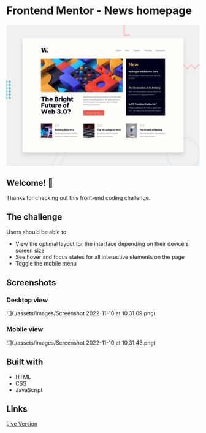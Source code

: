 # Frontend Mentor - News homepage

![Design preview for the News homepage coding challenge](./design/desktop-preview.jpg)

## Welcome! 👋

Thanks for checking out this front-end coding challenge.

## The challenge
Users should be able to:

- View the optimal layout for the interface depending on their device's screen size
- See hover and focus states for all interactive elements on the page
- Toggle the mobile menu


## Screenshots

### Desktop view

![](./assets/images/Screenshot 2022-11-10 at 10.31.09.png)

### Mobile view
![](./assets/images/Screenshot 2022-11-10 at 10.31.43.png)

## Built with 
- HTML
- CSS
- JavaScript

## Links
[Live Version](https://nico-dev-it.github.io/newsHomePage/)